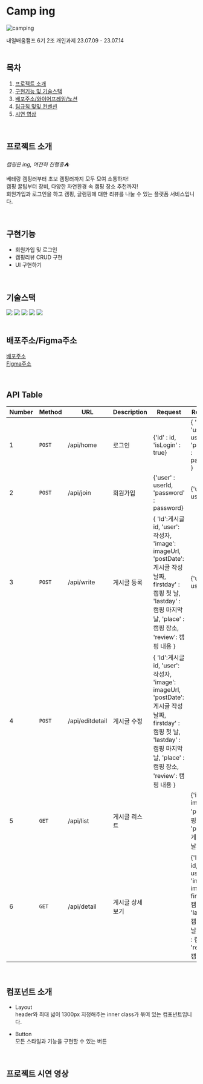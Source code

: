 # Camp ing
![camping](https://github.com/kimseulgi-creator/camp-ing/assets/78592995/a0aa4a4d-2bc4-4b36-9b1a-4b5225d9db8b)

내일배움캠프 6기 2조 개인과제 23.07.09 - 23.07.14<br>
<br>

## 목차

1. [프로젝트 소개](#프로젝트-소개)
2. [구현기능 및 기술스택](#구현기능)
3. [배포주소/와이어프레임/노션](#배포주소/와이어프레임/노션)
5. [팀규칙 및및 컨벤션](#팀규칙)
6. [시연 영상](#시연-영상)
<br>

## 프로젝트 소개
*캠핑은 ing, 여전히 진행중⛺*

베테랑 캠핑러부터 초보 캠핑러까지 모두 모여 소통하자!<br>
캠핑 꿀팁부터 장비, 다양한 자연환경 속 캠핑 장소 추천까지!<br>
회원가입과 로그인을 하고 캠핑, 글램핑에 대한 리뷰를 나눌 수 있는 플랫폼 서비스입니다.


<br>

## 구현기능
- 회원가입 및 로그인
- 캠핑리뷰 CRUD 구현
- UI 구현하기

<br>

## 기술스택
<div>
	<img src="https://img.shields.io/badge/HTML5-E34F26?style=flat&logo=HTML5&logoColor=white" />
	<img src="https://img.shields.io/badge/React-61DAFB?style=flat&logo=React&logoColor=white"/>
	<img src="https://img.shields.io/badge/redux-764ABC?style=flat&logo=redux&logoColor=white"/>
	<img src="https://img.shields.io/badge/Styledcomponents-DB7093?style=flat&logo=Styledcomponents&logoColor=white" />
	<img src="https://img.shields.io/badge/Firebase-FFCA28?style=flat&logo=Firebase&logoColor=white" />
</div>

<br>

## 배포주소/Figma주소
[배포주소](https://camp-ht2f1k02u-kimseulgi-creator.vercel.app/?vercelToolbarCode=uatKulZ3FkAPLzw)<br />
[Figma주소](https://www.figma.com/file/g0yz68oNgKkzungmZA7bGk/camp_ing?type=design&node-id=0%3A1&mode=design&t=piCdf21RQlamg7ds-1)

<br>

## API Table

| Number | Method | URL                                   | Description     | Request                                                      | Response                                                     |
| ------ | ------ | ------------------------------------- | --------------- | ------------------------------------------------------------ | ------------------------------------------------------------ |
| 1      | `POST` | /api/home                             | 로그인          | {'id' : id, 'isLogin' : true}                                       | { 'id' : id, 'user' : userId, 'pasword' : password  }                                                      |
| 2      | `POST` | /api/join                          | 회원가입        | {'user' : userId, 'password' : password}                            | {'user' : userId}                                                            |
| 3      | `POST` | /api/write                          | 게시글 등록       | { 'Id':게시글id, 'user': 작성자, 'image': imageUrl, 'postDate':게시글 작성날짜, firstday' : 캠핑 첫 날, 'lastday' : 캠핑 마지막 날, 'place' : 캠핑 장소, 'review': 캠핑 내용 }                  |  {'user' : userId}                                                             |
| 4      | `POST` | /api/editdetail                             | 게시글 수정          | { 'Id':게시글id, 'user': 작성자, 'image': imageUrl, 'postDate':게시글 작성날짜, firstday' : 캠핑 첫 날, 'lastday' : 캠핑 마지막 날, 'place' : 캠핑 장소, 'review': 캠핑 내용 }                                          |                                                              |
| 5      | `GET` | /api/list                         | 게시글 리스트   |                               |  {'image': imageUrl, 'place' : 캠핑 장소, 'postDate':게시글 작성날짜 }                                                            |
| 6      | `GET` | /api/detail                          | 게시글 상세보기     |  |  {'Id':게시글id, 'user' : userId, 'image': imageUrl, firstday' : 캠핑 첫 날, 'lastday' : 캠핑 마지막 날, 'place' : 캠핑 장소, 'review': 캠핑 내용 }                                                           |
<br>

## 컴포넌트 소개
- Layout<br>
  header와 최대 넓이 1300px 지정해주는 inner class가 묶여 있는 컴포넌트입니다.
  
- Button<br>
모든 스타일과 기능을 구현할 수 있는 버튼

<br>

## 프로젝트 시연 영상<br>
<br>
